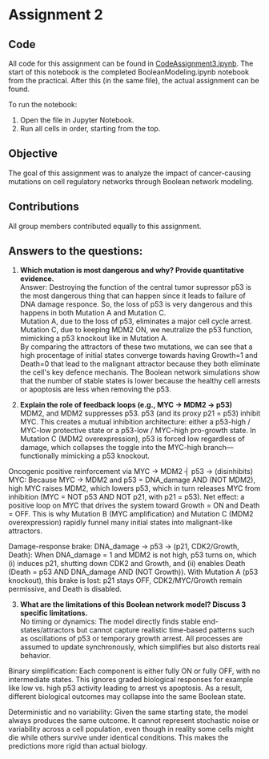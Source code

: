  # Assignment 2

## Code
All code for this assignment can be found in [CodeAssignment3.ipynb](CodeAssignment3.ipynb). The start of this notebook is the completed BooleanModeling.ipynb notebook from the practical. After this (in the same file), the actual assignment can be found. 

To run the notebook:
1. Open the file in Jupyter Notebook.  
2. Run all cells in order, starting from the top.

## Objective
The goal of this assignment was to analyze the impact of cancer-causing mutations on cell regulatory networks through Boolean network modeling.

## Contributions
All group members contributed equally to this assignment. 

## Answers to the questions: 
1. **Which mutation is most dangerous and why? Provide quantitative evidence.** <br>
Answer: Destroying the function of the central tumor supressor p53 is the most dangerous thing that can happen since it leads to failure of DNA damage responce. So, the loss of p53 is very dangerous and this happens in both Mutation A and Mutation C. <br>
Mutation A, due to the loss of p53, eliminates a major cell cycle arrest. <br>
Mutation C, due to keeping MDM2 ON, we neutralize the p53 function, mimicking a p53 knockout like in Mutation A. <br>
By comparing the attractors of these two mutations, we can see that a high procentage of initial states converge towards having Growth=1 and Death=0 that lead to the malignant attractor because they both eliminate the cell's key defence mechanis.
The Boolean network simulations show that the number of stable states is lower because the healthy cell arrests or apoptosis are less when removing the p53.


2. **Explain the role of feedback loops (e.g., MYC → MDM2 → p53)** <br>
MDM2, and MDM2 suppresses p53. p53 (and its proxy p21 = p53) inhibit MYC. This creates a mutual inhibition architecture: either a p53-high / MYC-low protective state or a p53-low / MYC-high pro-growth state. In Mutation C (MDM2 overexpression), p53 is forced low regardless of damage, which collapses the toggle into the MYC-high branch—functionally mimicking a p53 knockout. <br>

Oncogenic positive reinforcement via MYC → MDM2 ┤ p53 → (disinhibits) MYC: Because MYC → MDM2 and p53 = DNA_damage AND (NOT MDM2), high MYC raises MDM2, which lowers p53, which in turn releases MYC from inhibition (MYC = NOT p53 AND NOT p21, with p21 = p53). Net effect: a positive loop on MYC that drives the system toward Growth = ON and Death = OFF. This is why Mutation B (MYC amplification) and Mutation C (MDM2 overexpression) rapidly funnel many initial states into malignant-like attractors. <br>

Damage-response brake: DNA_damage → p53 → (p21, CDK2/Growth, Death): When DNA_damage = 1 and MDM2 is not high, p53 turns on, which (i) induces p21, shutting down CDK2 and Growth, and (ii) enables Death (Death = p53 AND DNA_damage AND (NOT Growth)). With Mutation A (p53 knockout), this brake is lost: p21 stays OFF, CDK2/MYC/Growth remain permissive, and Death is disabled.

3. **What are the limitations of this Boolean network model? Discuss 3 specific limitations.** <br>
No timing or dynamics: The model directly finds stable end-states/attractors but cannot capture realistic time-based patterns such as oscillations of p53 or temporary growth arrest. All processes are assumed to update synchronously, which simplifies but also distorts real behavior. <br>

Binary simplification: Each component is either fully ON or fully OFF, with no intermediate states. This ignores graded biological responses for example like low vs. high p53 activity leading to arrest vs apoptosis. As a result, different biological outcomes may collapse into the same Boolean state. <br>

Deterministic and no variability: Given the same starting state, the model always produces the same outcome. It cannot represent stochastic noise or variability across a cell population, even though in reality some cells might die while others survive under identical conditions. This makes the predictions more rigid than actual biology.
